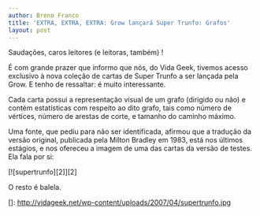 ```yaml
---
author: Breno Franco
title: 'EXTRA, EXTRA, EXTRA: Grow lançará Super Trunfo: Grafos'
layout: post
---
```

Saudações, caros leitores (e leitoras, também) !

É com grande prazer que informo que nós, do Vida Geek, tivemos acesso exclusivo à nova coleção de cartas de Super Trunfo a ser lançada pela Grow. E tenho de ressaltar: é muito interessante.

Cada carta possui a representação visual de um grafo (dirigido ou não) e contém estatísticas com respeito ao dito grafo, tais como número de vértices, número de arestas de corte, e tamanho do caminho máximo.

Uma fonte, que pediu para não ser identificada, afirmou que a tradução da versão original, publicada pela Milton Bradley em 1983, está nos últimos estágios, e nos ofereceu a imagem de uma das cartas da versão de testes. Ela fala por si:  
  
[![supertrunfo][2]][2]  

O resto é balela.

 []: http://vidageek.net/wp-content/uploads/2007/04/supertrunfo.jpg


